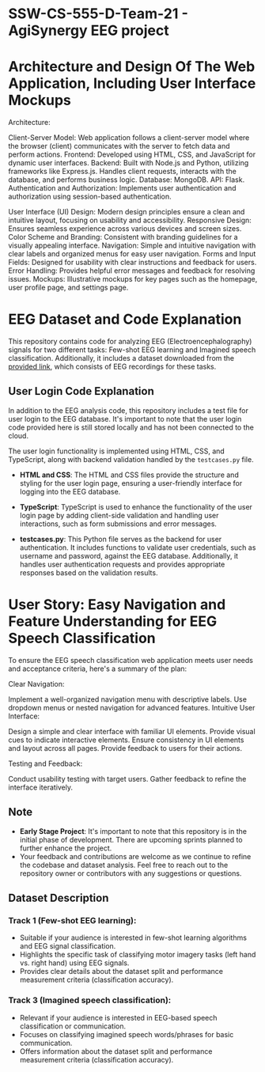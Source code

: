 # SSW-CS-555-D-Team-21 - AgiSynergy EEG project

# Architecture and Design Of The Web Application, Including User Interface Mockups

Architecture:

Client-Server Model: Web application follows a client-server model where the browser (client) communicates with the server to fetch data and perform actions.
Frontend: Developed using HTML, CSS, and JavaScript for dynamic user interfaces.
Backend: Built with Node.js and Python, utilizing frameworks like Express.js. Handles client requests, interacts with the database, and performs business logic.
Database: MongoDB.
API: Flask.
Authentication and Authorization: Implements user authentication and authorization using session-based authentication.

User Interface (UI) Design: Modern design principles ensure a clean and intuitive layout, focusing on usability and accessibility.
Responsive Design: Ensures seamless experience across various devices and screen sizes.
Color Scheme and Branding: Consistent with branding guidelines for a visually appealing interface.
Navigation: Simple and intuitive navigation with clear labels and organized menus for easy user navigation.
Forms and Input Fields: Designed for usability with clear instructions and feedback for users.
Error Handling: Provides helpful error messages and feedback for resolving issues.
Mockups: Illustrative mockups for key pages such as the homepage, user profile page, and settings page.

# EEG Dataset and Code Explanation

This repository contains code for analyzing EEG (Electroencephalography) signals for two different tasks: Few-shot EEG learning and Imagined speech classification. Additionally, it includes a dataset downloaded from the [provided link](https://osf.io/pq7vb/), which consists of EEG recordings for these tasks.

## User Login Code Explanation

In addition to the EEG analysis code, this repository includes a test file for user login to the EEG database. It's important to note that the user login code provided here is still stored locally and has not been connected to the cloud.

The user login functionality is implemented using HTML, CSS, and TypeScript, along with backend validation handled by the `testcases.py` file.

- **HTML and CSS**: The HTML and CSS files provide the structure and styling for the user login page, ensuring a user-friendly interface for logging into the EEG database.

- **TypeScript**: TypeScript is used to enhance the functionality of the user login page by adding client-side validation and handling user interactions, such as form submissions and error messages.

- **testcases.py**: This Python file serves as the backend for user authentication. It includes functions to validate user credentials, such as username and password, against the EEG database. Additionally, it handles user authentication requests and provides appropriate responses based on the validation results.

# User Story: Easy Navigation and Feature Understanding for EEG Speech Classification
To ensure the EEG speech classification web application meets user needs and acceptance criteria, here's a summary of the plan:

Clear Navigation:

Implement a well-organized navigation menu with descriptive labels.
Use dropdown menus or nested navigation for advanced features.
Intuitive User Interface:

Design a simple and clear interface with familiar UI elements.
Provide visual cues to indicate interactive elements.
Ensure consistency in UI elements and layout across all pages.
Provide feedback to users for their actions.

Testing and Feedback:

Conduct usability testing with target users.
Gather feedback to refine the interface iteratively.

## Note

- **Early Stage Project**: It's important to note that this repository is in the initial phase of development. There are upcoming sprints planned to further enhance the project.
- Your feedback and contributions are welcome as we continue to refine the codebase and dataset analysis. Feel free to reach out to the repository owner or contributors with any suggestions or questions.

## Dataset Description

### Track 1 (Few-shot EEG learning):

- Suitable if your audience is interested in few-shot learning algorithms and EEG signal classification.
- Highlights the specific task of classifying motor imagery tasks (left hand vs. right hand) using EEG signals.
- Provides clear details about the dataset split and performance measurement criteria (classification accuracy).

### Track 3 (Imagined speech classification):

- Relevant if your audience is interested in EEG-based speech classification or communication.
- Focuses on classifying imagined speech words/phrases for basic communication.
- Offers information about the dataset split and performance measurement criteria (classification accuracy).
